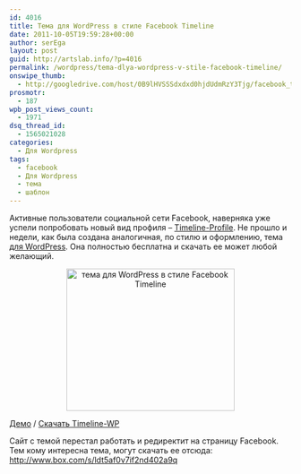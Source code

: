 ```yaml
---
id: 4016
title: Тема для WordPress в стиле Facebook Timeline
date: 2011-10-05T19:59:28+00:00
author: serEga
layout: post
guid: http://artslab.info/?p=4016
permalink: /wordpress/tema-dlya-wordpress-v-stile-facebook-timeline/
onswipe_thumb:
  - http://googledrive.com/host/0B9lHVSSSdxdxd0hjdUdmRzY3Tjg/facebook_timeline_wordpress_theme1.jpg
prosmotr:
  - 187
wpb_post_views_count:
  - 1971
dsq_thread_id:
  - 1565021028
categories:
  - Для Wordpress
tags:
  - facebook
  - Для Wordpress
  - тема
  - шаблон
---
```

Активные пользователи социальной сети Facebook, наверняка уже успели попробовать новый вид профиля &#8211; [Timeline-Profile](https://www.facebook.com/about/timeline). Не прошло и недели, как была создана аналогичная, по стилю и оформлению, тема [для WordPress](http://artslab.info/category/wordpress/). Она полностью бесплатна и скачать ее может любой желающий.

<center>
  <a href="http://googledrive.com/host/0B9lHVSSSdxdxd0hjdUdmRzY3Tjg/facebook_timeline_wordpress_theme1.jpg"><img src="http://googledrive.com/host/0B9lHVSSSdxdxd0hjdUdmRzY3Tjg/facebook_timeline_wordpress_theme1-300x254.jpg" alt="тема для WordPress в стиле Facebook Timeline" title="facebook_timeline_wordpress_theme" width="300" height="254" class="alignnone size-medium wp-image-4018" /></a>
</center>

[Демо](http://www.timeline-wp.com/) / [Скачать Timeline-WP](http://www.timeline-wp.com/download-theme-wordpress/)

Сайт с темой перестал работать и редиректит на страницу Facebook. Тем кому интересна тема, могут скачать ее отсюда: <http://www.box.com/s/ldt5af0v7if2nd402a9q>